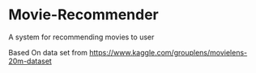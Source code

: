 # Movie-Recommender
A system for recommending movies to user

Based On data set from https://www.kaggle.com/grouplens/movielens-20m-dataset
